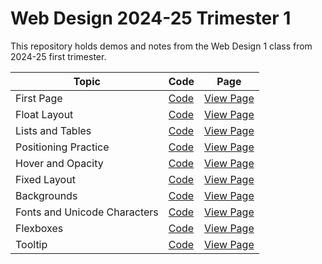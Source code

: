 # Web Design 2024-25 Trimester 1

This repository holds demos and notes from the Web Design 1 class from 2024-25 first trimester.

| Topic | Code | Page |
| ----- | ---- | -----|
| First Page | [Code](./FirstPage/default.html) | [View Page](https://rhsmclain.github.io/Web-Design-1-2024-T1/FirstPage/default.html)
| Float Layout | [Code](./FloatLayout/FloatLayout.html) | [View Page](https://rhsmclain.github.io/Web-Design-1-2024-T1/FloatLayout/FloatLayout.html)
| Lists and Tables | [Code](./ListsAndTables/lists.html) | [View Page](https://rhsmclain.github.io/Web-Design-1-2024-T1/ListsAndTables/lists.html)
| Positioning Practice | [Code](./PositioningPractice/positionPractice.html) | [View Page](https://rhsmclain.github.io/Web-Design-1-2024-T1/PositioningPractice/positionPractice.html)
| Hover and Opacity | [Code](./HoverOpacity/default.html) | [View Page](https://rhsmclain.github.io/Web-Design-1-2024-T1/HoverOpacity/default.html)
| Fixed Layout | [Code](./FixedLayout/fixedLayout.html) | [View Page](https://rhsmclain.github.io/Web-Design-1-2024-T1/FixedLayout/fixedLayout.html)
| Backgrounds | [Code](./Backgrounds/bacgkround.html) | [View Page](https://rhsmclain.github.io/Web-Design-1-2024-T1/Backgrounds/bacgkround.html)
| Fonts and Unicode Characters | [Code](./Fonts/fonts.html) | [View Page](https://rhsmclain.github.io/Web-Design-1-2024-T1/Fonts/fonts.html)
| Flexboxes | [Code](./Flexboxes/flexbox.html) | [View Page](https://rhsmclain.github.io/Web-Design-1-2024-T1/Flexboxes/flexbox.html)
| Tooltip | [Code](./Tooltips/tooltips.html) | [View Page](https://rhsmclain.github.io/Web-Design-1-2024-T1/Tooltips/tooltips.html)

